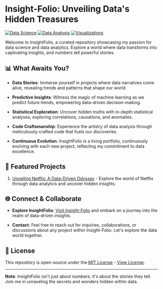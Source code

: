 # Insight-Folio: Unveiling Data's Hidden Treasures

[![Data Science](https://img.shields.io/badge/Data%20Science-%F0%9F%93%8A%F0%9F%94%8D-brightgreen)](https://github.com/mrafraim)
[![Data Analysis](https://img.shields.io/badge/Data%20Analysis-%F0%9F%93%88%F0%9F%93%89-blue)](https://github.com/mrafraim)
[![Visualizations](https://img.shields.io/badge/Visualizations-%F0%9F%93%8A%F0%9F%93%9D-orange)](https://github.com/mrafraim)

Welcome to InsightFolio, a curated repository showcasing my passion for data science and data analytics. Explore a world where data transforms into captivating insights, and numbers tell powerful stories.

## 📊 What Awaits You?

- **Data Stories**: Immerse yourself in projects where data narratives come alive, revealing trends and patterns that shape our world.

- **Predictive Insights**: Witness the magic of machine learning as we predict future trends, empowering data-driven decision-making.

- **Statistical Exploration**: Uncover hidden truths with in-depth statistical analyses, exploring correlations, causations, and anomalies.

- **Code Craftsmanship**: Experience the artistry of data analysis through meticulously crafted code that fuels our discoveries.

- **Continuous Evolution**: InsightFolio is a living portfolio, continuously evolving with each new project, reflecting my commitment to data excellence.

## 🌟 Featured Projects
1. [Unveiling Netflix: A Data-Driven Odyssey](#) - Explore the world of Netflix through data analytcis and uncover hidden insights.

## 🌐 Connect & Collaborate

- **Explore InsightFolio**: [Visit Insight-Folio](#) and embark on a journey into the realm of data-driven insights.

- **Contact**: Feel free to reach out for inquiries, collaborations, or discussions about any project within Insight-Folio. Let's explore the data world together.

## 📜 License

This repository is open-source under the [MIT License](LICENSE) - [View License](LICENSE).

---

**Note**: InsightFolio isn't just about numbers; it's about the stories they tell. Join me in unraveling the secrets and wonders hidden within data.

